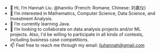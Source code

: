- 👋 Hi, I’m Hannah Liu. @hannliu (French: Romane, Chinese: 刘嘉仪)
- 👀 I’m interested in Mathematics, Computer Science, Data Science, and Investment Analysis.
- 🌱 I’m currently learning Java.
- 💞️ I’m looking to collaborate on data analysis projects and/or ML projects. Also, I'd be willing to participate in all kinds of contests, including business case competitions.
- 📫 Feel free to reach me through my email: liuhannah@gmail.com

<!---
hannliu/hannliu is a ✨ special ✨ repository because its `README.md` (this file) appears on your GitHub profile.
You can click the Preview link to take a look at your changes.
--->
